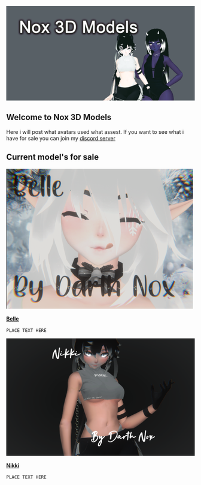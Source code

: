 ![Image](https://github.com/Drth-Nox/Drth-Nox.github.io/blob/main/wellok.png)
## Welcome to Nox 3D Models

Here i will post what avatars used what assest. If you want to see what i have for sale you can join my [discord server](https://discord.gg/p3RKKSa)

## Current model's for sale
![Image](https://github.com/Drth-Nox/Drth-Nox.github.io/blob/main/unknown.png)

[**Belle**](https://gum.co/BelleVR)
```
PLACE TEXT HERE
```

![Image](https://github.com/Drth-Nox/Drth-Nox.github.io/blob/main/Thumbnai2l.png)

[**Nikki**](https://gum.co/NikkiVR)
```
PLACE TEXT HERE
```





